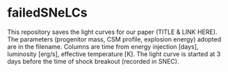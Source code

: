 # failedSNeLCs
This repository saves the light curves for our paper (TITLE & LINK HERE). The parameters (progenitor mass, CSM profile, explosion energy) adopted are in the filename.
Columns are time from energy injection [days], luminosity [erg/s], effective temperature [K]. The light curve is started at 3 days before the time of shock breakout (recorded in SNEC).
